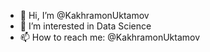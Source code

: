 - 👋 Hi, I’m @KakhramonUktamov
- 👀 I’m interested in Data Science
- 📫 How to reach me: @KakhramonUktamov 

<!---
KakhramonUktamov/KakhramonUktamov is a ✨ special ✨ repository because its `README.md` (this file) appears on your GitHub profile.
You can click the Preview link to take a look at your changes.
--->
